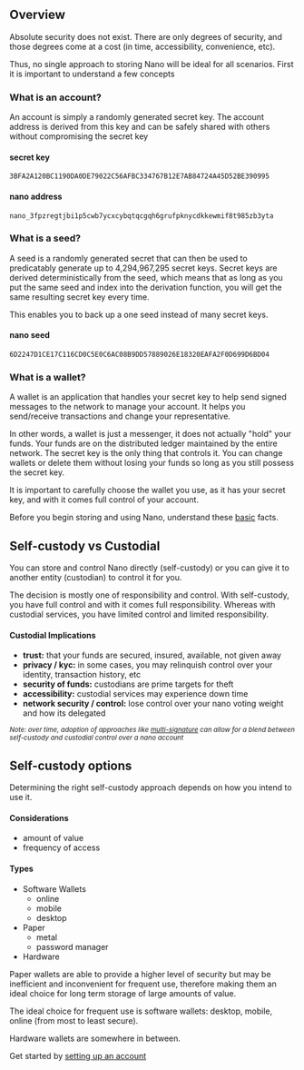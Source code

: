 ## Overview

Absolute security does not exist. There are only degrees of security, and those degrees come at a cost (in time, accessibility, convenience, etc).

Thus, no single approach to storing Nano will be ideal for all scenarios. First it is important to understand a few concepts

### What is an account?

An account is simply a randomly generated secret key. The account address is derived from this key and can be safely shared with others without compromising the secret key

#### secret key

```
3BFA2A120BC1190DA0DE79022C56AFBC334767B12E7AB84724A45D52BE390995
```

#### nano address

```
nano_3fpzregtjbi1p5cwb7ycxcybqtqcgqh6grufpknycdkkewmif8t985zb3yta
```

### What is a seed?

A seed is a randomly generated secret that can then be used to predicatably generate up to 4,294,967,295 secret keys. Secret keys are derived deterministically from the seed, which means that as long as you put the same seed and index into the derivation function, you will get the same resulting secret key every time.

This enables you to back up a one seed instead of many secret keys.

#### nano seed

```
6D2247D1CE17C116CD0C5E0C6AC08B9DD57889026E18320EAFA2F0D699D6BD04
```

### What is a wallet?

A wallet is an application that handles your secret key to help send signed messages to the network to manage your account. It helps you send/receive transactions and change your representative.

In other words, a wallet is just a messenger, it does not actually "hold" your funds. Your funds are on the distributed ledger maintained by the entire network. The secret key is the only thing that controls it. You can change wallets or delete them without losing your funds so long as you still possess the secret key.

It is important to carefully choose the wallet you use, as it has your secret key, and with it comes full control of your account.

Before you begin storing and using Nano, understand these <a href="/getting-started-users/basics">basic</a> facts.

## Self-custody vs Custodial

You can store and control Nano directly (self-custody) or you can give it to another entity (custodian) to control it for you.

The decision is mostly one of responsibility and control. With self-custody, you have full control and with it comes full responsibility. Whereas with custodial services, you have limited control and limited responsibility.

#### Custodial Implications

- **trust:** that your funds are secured, insured, available, not given away
- **privacy / kyc:** in some cases, you may relinquish control over your identity, transaction history, etc
- **security of funds:** custodians are prime targets for theft
- **accessibility:** custodial services may experience down time
- **network security / control:** lose control over your nano voting weight and how its delegated

<small>_Note: over time, adoption of approaches like <a href="https://nanojson.medium.com/how-to-use-nano-multisig-33c8865ef8b1" target="_blank">multi-signature</a> can allow for a blend between self-custody and custodial control over a nano account_</small>

## Self-custody options

Determining the right self-custody approach depends on how you intend to use it.

#### Considerations

- amount of value
- frequency of access

#### Types

- Software Wallets
  - online
  - mobile
  - desktop
- Paper
  - metal
  - password manager
- Hardware

Paper wallets are able to provide a higher level of security but may be inefficient and inconvenient for frequent use, therefore making them an ideal choice for long term storage of large amounts of value.

The ideal choice for frequent use is software wallets: desktop, mobile, online (from most to least secure).

Hardware wallets are somewhere in between.

Get started by [setting up an account](/getting-started-users/storing/setup)
